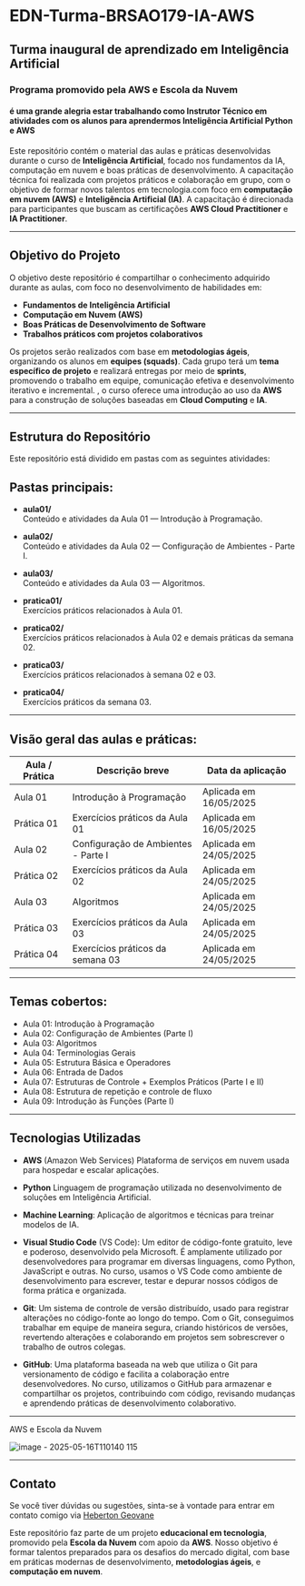 # EDN-Turma-BRSAO179-IA-AWS

## Turma inaugural de aprendizado em Inteligência Artificial

### Programa promovido pela AWS e Escola da Nuvem 

#### é uma grande alegria estar trabalhando como Instrutor Técnico em atividades com os alunos para aprendermos **Inteligência Artificial** **Python** e **AWS**

Este repositório contém o material das aulas e práticas desenvolvidas durante o curso de **Inteligência Artificial**, focado nos fundamentos da IA, computação em nuvem e boas práticas de desenvolvimento. A capacitação técnica foi realizada com projetos práticos e colaboração em grupo, com o objetivo de formar novos talentos em tecnologia.com foco em **computação em nuvem (AWS)** e **Inteligência Artificial (IA)**. A capacitação é direcionada para participantes que buscam as certificações **AWS Cloud Practitioner** e **IA Practitioner**.

---

## Objetivo do Projeto

O objetivo deste repositório é compartilhar o conhecimento adquirido durante as aulas, com foco no desenvolvimento de habilidades em:

- **Fundamentos de Inteligência Artificial**  
- **Computação em Nuvem (AWS)**  
- **Boas Práticas de Desenvolvimento de Software**  
- **Trabalhos práticos com projetos colaborativos**

 Os projetos serão realizados com base em **metodologias ágeis**, organizando os alunos em **equipes (squads)**. Cada grupo terá um **tema específico de projeto** e realizará entregas por meio de **sprints**, promovendo o trabalho em equipe, comunicação efetiva e desenvolvimento iterativo e incremental. 
, o curso oferece uma introdução ao uso da **AWS** para a construção de soluções baseadas em **Cloud Computing** e **IA**.

---
## Estrutura do Repositório

Este repositório está dividido em pastas com as seguintes atividades:

## Pastas principais:

- **aula01/**  
  Conteúdo e atividades da Aula 01 — Introdução à Programação.

- **aula02/**  
  Conteúdo e atividades da Aula 02 — Configuração de Ambientes - Parte I.

- **aula03/**  
  Conteúdo e atividades da Aula 03 — Algoritmos.

- **pratica01/**  
  Exercícios práticos relacionados à Aula 01.

- **pratica02/**  
  Exercícios práticos relacionados à Aula 02 e demais práticas da semana 02.

- **pratica03/**  
  Exercícios práticos relacionados à semana 02 e 03.

- **pratica04/**  
  Exercícios práticos da semana 03.

---
## Visão geral das aulas e práticas:

| Aula / Prática | Descrição breve                             | Data da aplicação   |
|----------------|--------------------------------------------|---------------------|
| Aula 01        | Introdução à Programação                   | Aplicada em 16/05/2025 |
| Prática 01     | Exercícios práticos da Aula 01             | Aplicada em 16/05/2025 |
| Aula 02        | Configuração de Ambientes - Parte I         | Aplicada em 24/05/2025 |
| Prática 02     | Exercícios práticos da Aula 02             | Aplicada em 24/05/2025 |
| Aula 03        | Algoritmos                                 | Aplicada em 24/05/2025 |
| Prática 03     | Exercícios práticos da Aula 03             | Aplicada em 24/05/2025 |
| Prática 04     | Exercícios práticos da semana 03           | Aplicada em 24/05/2025 |

---
## Temas cobertos:

- Aula 01: Introdução à Programação  
- Aula 02: Configuração de Ambientes (Parte I)  
- Aula 03: Algoritmos  
- Aula 04: Terminologias Gerais  
- Aula 05: Estrutura Básica e Operadores  
- Aula 06: Entrada de Dados  
- Aula 07: Estruturas de Controle + Exemplos Práticos (Parte I e II)  
- Aula 08: Estrutura de repetição e controle de fluxo  
- Aula 09: Introdução às Funções (Parte I)  

---
## Tecnologias Utilizadas

- **AWS** (Amazon Web Services) Plataforma de serviços em nuvem usada para hospedar e escalar aplicações.
  
- **Python** Linguagem de programação utilizada no desenvolvimento de soluções em Inteligência Artificial.
  
- **Machine Learning**: Aplicação de algoritmos e técnicas para treinar modelos de IA.
  
- **Visual Studio Code** (VS Code): Um editor de código-fonte gratuito, leve e poderoso, desenvolvido pela Microsoft. É amplamente utilizado por desenvolvedores para programar em diversas linguagens, como Python, JavaScript e outras. No curso, usamos o VS Code como ambiente de desenvolvimento para escrever, testar e depurar nossos códigos de forma prática e organizada.
 
- **Git**: Um sistema de controle de versão distribuído, usado para registrar alterações no código-fonte ao longo do tempo. Com o Git, conseguimos trabalhar em equipe de maneira segura, criando históricos de versões, revertendo alterações e colaborando em projetos sem sobrescrever o trabalho de outros colegas.

- **GitHub**: Uma plataforma baseada na web que utiliza o Git para versionamento de código e facilita a colaboração entre desenvolvedores. No curso, utilizamos o GitHub para armazenar e compartilhar os projetos, contribuindo com código, revisando mudanças e aprendendo práticas de desenvolvimento colaborativo.
---
AWS e Escola da Nuvem

![image - 2025-05-16T110140 115](https://github.com/user-attachments/assets/4e3beceb-67fd-4d0b-8667-6a58f1e8cdfe)


---

## Contato

Se você tiver dúvidas ou sugestões, sinta-se à vontade para entrar em contato comigo via  [Heberton Geovane](https://www.linkedin.com/in/heberton-geovane/)


Este repositório faz parte de um projeto **educacional em tecnologia**, promovido pela **Escola da Nuvem** com apoio da **AWS**. Nosso objetivo é formar talentos preparados para os desafios do mercado digital, com base em práticas modernas de desenvolvimento, **metodologias ágeis**, e **computação em nuvem**.
